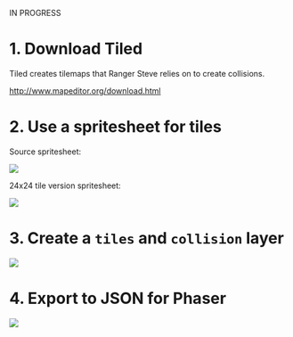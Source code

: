 IN PROGRESS

# 1. Download Tiled

Tiled creates tilemaps that Ranger Steve relies on to create collisions.

http://www.mapeditor.org/download.html

# 2. Use a spritesheet for tiles

Source spritesheet:

![](http://i.imgur.com/vl5kzop.png)

24x24 tile version spritesheet:

![](http://i.imgur.com/Gc73ZKA.png)

# 3. Create a `tiles` and `collision` layer

![](http://i.imgur.com/qwhORB6.png)

# 4. Export to JSON for Phaser

![](http://i.imgur.com/bsqDpWh.png)
